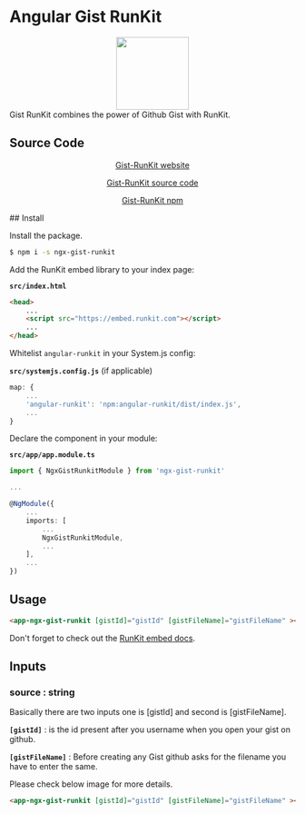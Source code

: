 # Angular Gist RunKit
<div align="center">
   <img src="https://firebasestorage.googleapis.com/v0/b/angularpoc-f717b.appspot.com/o/packages%2Fgist-runkit%2Fngx-gist-runkit-logo.png?alt=media&token=ee6332e3-025c-490f-b8b7-b9cedf950b7a" height="128">
</div>
Gist RunKit combines the power of Github Gist with RunKit.

## Source Code
<div align="center">

[Gist-RunKit website](https://kedar9444.github.io/Angular-Gist-RunKit)


[Gist-RunKit source code ](https://github.com/kedar9444/Gist-RunKit)


[Gist-RunKit npm](https://www.npmjs.com/package/ngx-gist-runkit)
</div>
## Install

Install the package.

```sh
$ npm i -s ngx-gist-runkit
```

Add the RunKit embed library to your index page:

**`src/index.html`**
```html
<head>
    ...
    <script src="https://embed.runkit.com"></script>
    ...
</head>
```

Whitelist `angular-runkit` in your System.js config:

**`src/systemjs.config.js`** (if applicable)
```js
map: {
    ...
    'angular-runkit': 'npm:angular-runkit/dist/index.js',
    ...
}
```

Declare the component in your module:

**`src/app/app.module.ts`**
```ts
import { NgxGistRunkitModule } from 'ngx-gist-runkit'

...

@NgModule({
	...
	imports: [
		...
		NgxGistRunkitModule,
		...
	],
	...
})
```

## Usage

```html
<app-ngx-gist-runkit [gistId]="gistId" [gistFileName]="gistFileName" ></app-ngx-gist-runkit>
```


Don't forget to check out the [RunKit embed docs](https://runkit.com/docs/embed#options).

## Inputs

### source : string

Basically there are two inputs one is [gistId] and second is [gistFileName].

**`[gistId]`** : is the id present after you username when you open your gist on github.

**`[gistFileName]`** : Before creating any Gist  github asks for the filename you have to enter the same.

Please check below image for more details.

```html
<app-ngx-gist-runkit [gistId]="gistId" [gistFileName]="gistFileName" ></app-ngx-gist-runkit>
```
